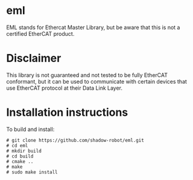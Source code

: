 # eml
EML stands for Ethercat Master Library, but be aware that this is not a certified EtherCAT product.

# Disclaimer
This library is not guaranteed and not tested to be fully EtherCAT conformant, but it can be used to communicate with certain devices that use EtherCAT protocol at their Data Link Layer.

# Installation instructions

To build and install:

```
# git clone https://github.com/shadow-robot/eml.git
# cd eml
# mkdir build
# cd build
# cmake ..
# make
# sudo make install
```
